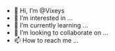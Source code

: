 - 👋 Hi, I’m @Vixeys
- 👀 I’m interested in ...
- 🌱 I’m currently learning ...
- 💞️ I’m looking to collaborate on ...
- 📫 How to reach me ...

<!---
Vixeys/Vixeys is a ✨ special ✨ repository because its `README.md` (this file) appears on your GitHub profile.
You can click the Preview link to take a look at your changes.
--->
